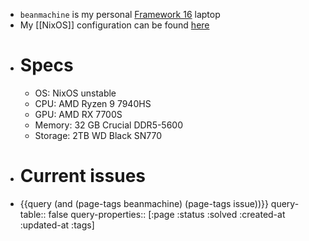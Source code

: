 - `beanmachine` is  my personal [Framework 16](https://frame.work/products/laptop16-diy-amd-7040) laptop
- My [[NixOS]] configuration can be found [here](https://github.com/UvixCreative/beanlaptop)
- # Specs
	- OS: NixOS unstable
	- CPU: AMD Ryzen 9 7940HS
	- GPU: AMD RX 7700S
	- Memory: 32 GB Crucial DDR5-5600
	- Storage: 2TB WD Black SN770
- # Current issues
- {{query (and (page-tags beanmachine) (page-tags issue))}}
  query-table:: false
  query-properties:: [:page :status :solved :created-at :updated-at :tags]